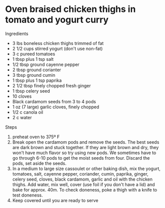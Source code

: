 # Oven braised chicken thighs in tomato and yogurt curry

Ingredients

* 3 lbs boneless chicken thighs trimmed of fat
* 2 1/2 cups stirred yogurt \(don't use non-fat\)
* 3 c pureed tomatoes
* 1 tbsp plus 1 tsp salt
* 1/2 tbsp ground cayenne pepper
* 2 tbsp ground corianter
* 3 tbsp ground cumin
* 1 tbsp plus 1 tsp paprika
* 2 1/2 tbsp finely chopped fresh ginger
* 1 tbsp celery seed
* 10 cloves
* Black cardamom seeds from 3 to 4 pods
* 1 oz \(7 large\) garlic cloves, finely chopped
* 1/2 c canola oil
* 2 c water

Steps

1. preheat oven to 375º F
2. Break open the cardamom pods and remove the seeds.  The best seeds are dark brown and stuck together.  If they are light brown and dry, they won't have much flavor so try using new pods.  We sometimes have to go through 6-10 pods to get the moist seeds from four.  Discard the pods, set aside the seeds.
3. In a medium to large size cassoulet or other baking dish, mix the yogurt, tomatoes, salt, cayenne pepper, coriander, cumin, paprika, ginger, celery seed, cloves, black cardamom, garlic and oil with the chicken thighs. Add water, mix well, cover \(use foil if you don't have a lid\) and bake for approx. 40m.  To check doneness, poke a thigh with a knife to test doneness.
4. Keep covered until you are ready to serve

